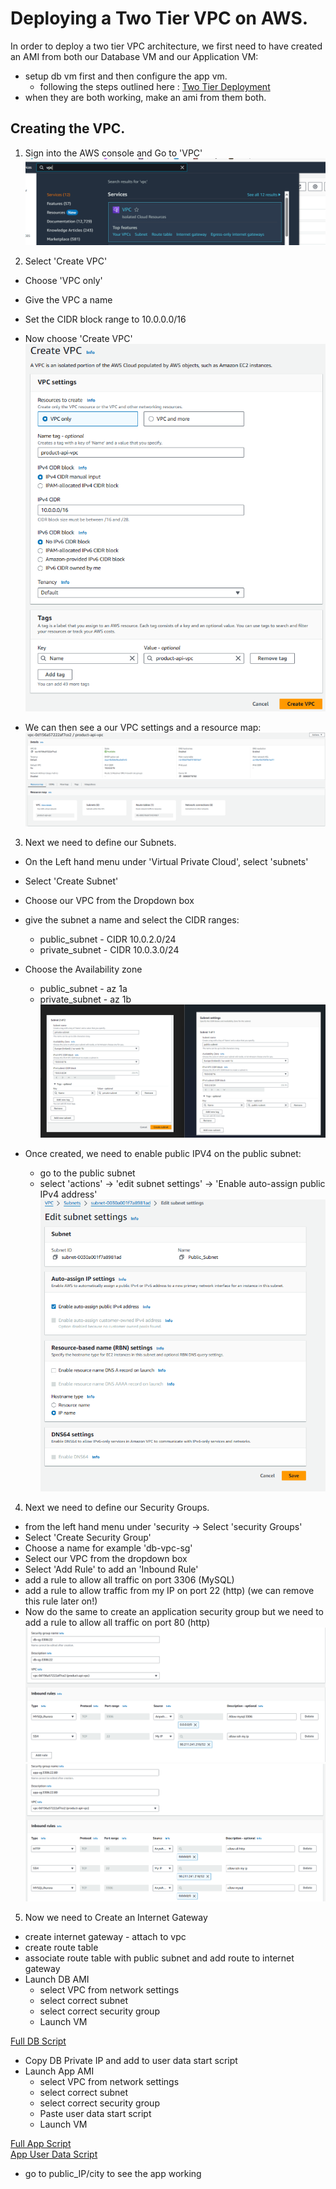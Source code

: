 # Deploying a Two Tier VPC on AWS.

In order to deploy a two tier VPC architecture, we first need to have created an AMI from both our Database VM and our Application VM: 

- setup db vm first and then configure the app vm.
  - following the steps outlined here : [Two Tier Deployment](<../../../2. Two-Tier-Deployment/2 Tier Deployment>)
- when they are both working, make an ami from them both.

## Creating the VPC.

1. Sign into the AWS console and Go to 'VPC'
![VPC Search](<../../VPC screenshots/Screenshot 2023-12-22 113554.png>)

1. Select 'Create VPC' 
  - Choose 'VPC only'
  - Give the VPC a name
  - Set the CIDR block range to 10.0.0.0/16
  - Now choose 'Create VPC' <br>
![VPC Settings](<../../VPC screenshots/VPC_Settings.png>)

- We can then see a our VPC settings and a resource map:
![VPC Resource Map](<../../VPC screenshots/VPC_Resource_Map.png>)

3. Next we need to define our Subnets.
  - On the Left hand menu under 'Virtual Private Cloud', select 'subnets'
  - Select 'Create Subnet'
  - Choose our VPC from the Dropdown box
  - give the subnet a name and select the CIDR ranges:
    - public_subnet - CIDR 10.0.2.0/24
    - private_subnet - CIDR 10.0.3.0/24
  - Choose the Availability zone
    - public_subnet - az 1a
    - private_subnet - az 1b
![subnet settings](<../../VPC screenshots/Subnet-settings.png>)

  - Once created, we need to enable public IPV4 on the public subnet:
    - go to the public subnet
    - select 'actions' -> 'edit subnet settings' -> 'Enable auto-assign public IPv4 address'
![ipv4 enabled](<../../VPC screenshots/ipv4-enabled.png>)

4. Next we need to define our Security Groups.
  - from the left hand menu under 'security -> Select 'security Groups'  
  - Select 'Create Security Group'
  - Choose a name for example 'db-vpc-sg'
  - Select our VPC from the dropdown box
  - Select 'Add Rule' to add an 'Inbound Rule'
  - add a rule to allow all traffic on port 3306 (MySQL)
  - add a rule to allow traffic from my IP on port 22 (http) (we can remove this rule later on!)
  - Now do the same to create an application security group but we need to add a rule to allow all traffic on port 80 (http)
![DB SG Settings](<../../VPC screenshots/DB-SG-settings.png>)
![App SG Settings](<../../VPC screenshots/APP-SG-Settings.png>)

5. Now we need to Create an Internet Gateway 

- create internet gateway - attach to vpc
- create route table
- associate route table with public subnet and add route to internet gateway
- Launch DB AMI
  - select VPC from network settings
  - select correct subnet
  - select correct security group
  - Launch VM
  
[Full DB Script](<../../../scripts/Two Tier World Project Scripts/db-prov.sh>)

- Copy DB Private IP and add to user data start script
- Launch App AMI
  - select VPC from network settings
  - select correct subnet
  - select correct security group
  - Paste user data start script
  - Launch VM
 
[Full App Script](<../../../scripts/Two Tier World Project Scripts/2tier-App-ami-user-data.sh>)<br>
[App User Data Script](<../../../scripts/Two Tier World Project Scripts/2tier-App-ami-user-data.sh>)
- go to public_IP/city to see the app working